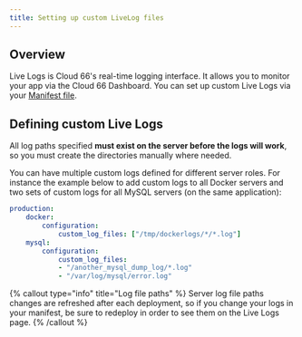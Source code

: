 ```yaml
---
title: Setting up custom LiveLog files 
---
```


## Overview

Live Logs is Cloud 66's real-time logging interface. It allows you to monitor your app via the Cloud 66 Dashboard. You can set up custom Live Logs via your [Manifest file](/docs/manifest/building-a-manifest-file#custom-livelog-files).

## Defining custom Live Logs

All log paths specified **must exist on the server before the logs will work**, so you must create the directories manually where needed.

You can have multiple custom logs defined for different server roles. For instance the example below to add custom logs to all Docker servers and two sets of custom logs for all MySQL servers (on the same application):

```yaml
production:
    docker:
        configuration:
            custom_log_files: ["/tmp/dockerlogs/*/*.log"]
    mysql:
        configuration:
            custom_log_files:
            - "/another_mysql_dump_log/*.log"
            - "/var/log/mysql/error.log"
```

{% callout type="info" title="Log file paths" %}
Server log file paths changes are refreshed after each deployment, so if you change your logs in your manifest, be sure to redeploy in order to see them on the Live Logs page. 
{% /callout %}